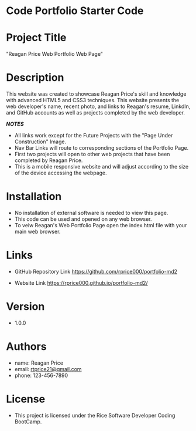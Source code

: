 # Code Portfolio Starter Code

# Project Title
"Reagan Price Web Portfolio Web Page" 


# Description

This website was created to showcase Reagan Price's skill and knowledge with advanced HTML5 and CSS3 techniques.  This website presents the web developer's name, recent photo, and links to Reagan's resume, LinkdIn, and GitHub accounts as well as projects completed by the web developer.

***NOTES***
- All links work except for the Future Projects with the  "Page Under Construction" Image.
- Nav Bar Links will route to corresponding sections of the Portfolio Page.
- First two projects will open to other web projects that have been completed by Reagan Price.
- This is a mobile responsive website and will adjust according to the size of the device accessing the webpage.


# Installation

- No installation of external software is needed to view this page.
- This code can be used and opened on any web browser.
- To veiw Reagan's Web Portfolio Page open the index.html file with your main web browser.

# Links

- GitHub Repository Link
https://github.com/rprice000/portfolio-md2

- Website Link
https://rprice000.github.io/portfolio-md2/

# Version

- 1.0.0

# Authors

- name: Reagan Price
- email: rtprice21@gmail.com
- phone: 123-456-7890

# License

- This project is licensed under the Rice Software Developer Coding BootCamp.

